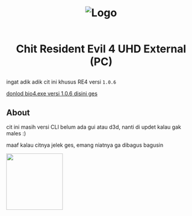 <h1 align="center">
  <img src="https://stickers.wiki/static/stickers/meomoes_by_fstikbot/file_1012429.webp" alt="Logo"></img>
   
       
  <br>Chit Resident Evil 4 UHD External (PC)<br>
</h1>

ingat adik adik cit ini khusus RE4 versi `1.0.6` 

<a href="https://github.com/rizkisquadpants/RE4UHD/releases/download/1.0/BIO4.Ver.1.0.6.zip">donlod bio4.exe versi 1.0.6 disini ges</a>

## About
cit ini masih versi CLI belum ada gui atau d3d, nanti di updet kalau gak males :)


maaf kalau citnya jelek ges, emang niatnya ga dibagus bagusin 


<img src="https://i.pinimg.com/originals/3c/19/df/3c19dfe122ae4690b94f5a0b92d82234.png" width="150" height="150"></img>

